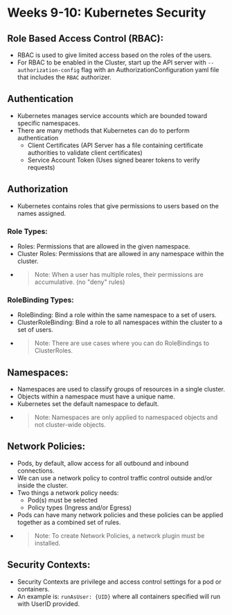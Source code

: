 # Weeks 9-10: **Kubernetes Security**

## Role Based Access Control (RBAC):

* RBAC is used to give limited access based on the roles of the users.
* For RBAC to be enabled in the Cluster, start up the API server with ``--authorization-config`` flag with an AuthorizationConfiguration yaml file that includes the ``RBAC`` authorizer.

## Authentication
* Kubernetes manages service accounts which are bounded toward specific namespaces.
* There are many methods that Kubernetes can do to perform authentication
  * Client Certificates (API Server has a file containing certificate authorities to validate client certificates)
  * Service Account Token (Uses signed bearer tokens to verify requests)

## Authorization
* Kubernetes contains roles that give permissions to users based on the names assigned.

### Role Types:

* Roles: Permissions that are allowed in the given namespace.
* Cluster Roles: Permissions that are allowed in any namespace within the cluster.
* > Note: When a user has multiple roles, their permissions are accumulative. (no "deny" rules)

### RoleBinding Types:

* RoleBinding: Bind a role within the same namespace to a set of users.
* ClusterRoleBinding: Bind a role to all namespaces within the cluster to a set of users.
* > Note: There are use cases where you can do RoleBindings to ClusterRoles.

## Namespaces:

* Namespaces are used to classify groups of resources in a single cluster.
* Objects within a namespace must have a unique name.
* Kubernetes set the default namespace to default.
* > Note: Namespaces are only applied to namespaced objects and not cluster-wide objects.

## Network Policies:

* Pods, by default, allow access for all outbound and inbound connections.
* We can use a network policy to control traffic control outside and/or inside the cluster.
* Two things a network policy needs:
  * Pod(s) must be selected
  * Policy types (Ingress and/or Egress)
* Pods can have many network policies and these policies can be applied together as a combined set of rules.
* > Note: To create Network Policies, a network plugin must be installed.

## Security Contexts:

* Security Contexts are privilege and access control settings for a pod or containers.
* An example is: ``runAsUser: {UID}`` where all containers specified will run with UserID provided.
